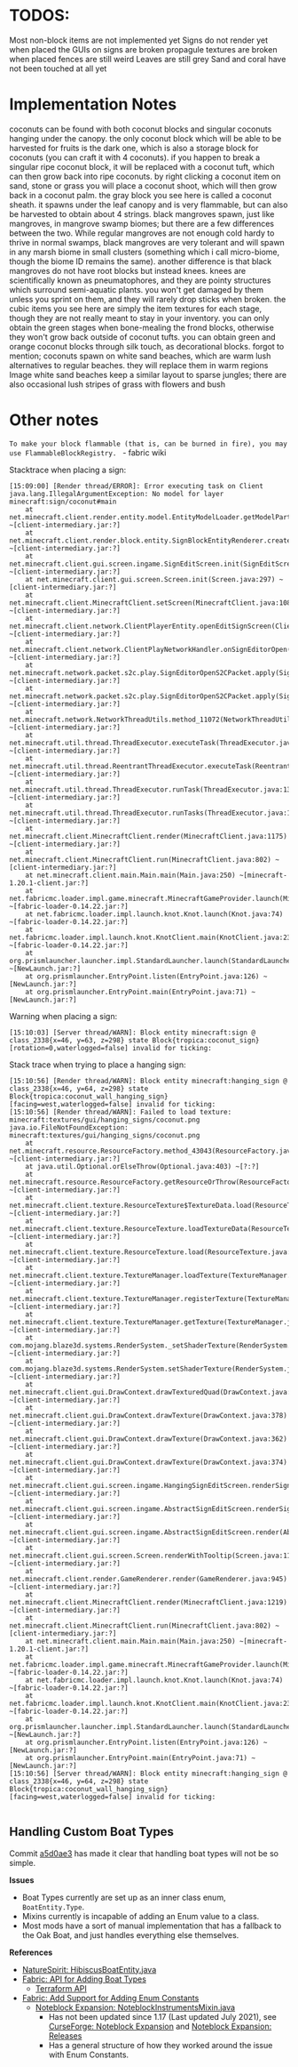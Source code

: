 # TODOS:

Most non-block items are not implemented yet
Signs do not render yet when placed
the GUIs on signs are broken
propagule textures are broken when placed
fences are still weird
Leaves are still grey
Sand and coral have not been touched at all yet

# Implementation Notes

coconuts can be found with both coconut blocks and singular coconuts hanging under the canopy. 
the only coconut block which will be able to be harvested for fruits is the dark one, 
which is also a storage block for coconuts (you can craft it with 4 coconuts). 
if you happen to break a singular ripe coconut block, it will be replaced with a coconut tuft, 
which can then grow back into ripe coconuts. by right clicking a coconut item on sand, 
stone or grass you will place a coconut shoot, which will then grow back in a coconut palm.
the gray block you see here is called a coconut sheath. 
it spawns under the leaf canopy and is very flammable, 
but can also be harvested to obtain about 4 strings.
black mangroves spawn, just like mangroves, in mangrove swamp biomes; 
but there are a few differences between the two. 
While regular mangroves are not enough cold hardy to thrive in normal swamps, 
black mangroves are very tolerant and will spawn in any marsh biome in small clusters (something which i call micro-biome, 
though the biome ID remains the same). another difference is that black mangroves do not have root blocks but instead knees. 
knees are scientifically known as pneumatophores, and they are pointy structures which surround semi-aquatic plants. 
you won't get damaged by them unless you sprint on them, and they will rarely drop sticks when broken.
the cubic items you see here are simply the item textures for each stage, 
though they are not really meant to stay in your inventory. 
you can only obtain the green stages when bone-mealing the frond blocks, 
otherwise they won't grow back outside of coconut tufts. 
you can obtain green and orange coconut blocks through silk touch, as decorational blocks.
forgot to mention; coconuts spawn on white sand beaches, 
which are warm lush alternatives to regular beaches. they will replace them in warm regions
Image
white sand beaches keep a similar layout to sparse jungles; 
there are also occasional lush stripes of grass with flowers and bush


# Other notes

`To make your block flammable (that is, can be burned in fire), you may use FlammableBlockRegistry. ` - fabric wiki

Stacktrace when placing a sign:
```
[15:09:00] [Render thread/ERROR]: Error executing task on Client
java.lang.IllegalArgumentException: No model for layer minecraft:sign/coconut#main
	at net.minecraft.client.render.entity.model.EntityModelLoader.getModelPart(EntityModelLoader.java:17) ~[client-intermediary.jar:?]
	at net.minecraft.client.render.block.entity.SignBlockEntityRenderer.createSignModel(SignBlockEntityRenderer.java:201) ~[client-intermediary.jar:?]
	at net.minecraft.client.gui.screen.ingame.SignEditScreen.init(SignEditScreen.java:32) ~[client-intermediary.jar:?]
	at net.minecraft.client.gui.screen.Screen.init(Screen.java:297) ~[client-intermediary.jar:?]
	at net.minecraft.client.MinecraftClient.setScreen(MinecraftClient.java:1080) ~[client-intermediary.jar:?]
	at net.minecraft.client.network.ClientPlayerEntity.openEditSignScreen(ClientPlayerEntity.java:596) ~[client-intermediary.jar:?]
	at net.minecraft.client.network.ClientPlayNetworkHandler.onSignEditorOpen(ClientPlayNetworkHandler.java:1254) ~[client-intermediary.jar:?]
	at net.minecraft.network.packet.s2c.play.SignEditorOpenS2CPacket.apply(SignEditorOpenS2CPacket.java:29) ~[client-intermediary.jar:?]
	at net.minecraft.network.packet.s2c.play.SignEditorOpenS2CPacket.apply(SignEditorOpenS2CPacket.java:7) ~[client-intermediary.jar:?]
	at net.minecraft.network.NetworkThreadUtils.method_11072(NetworkThreadUtils.java:22) ~[client-intermediary.jar:?]
	at net.minecraft.util.thread.ThreadExecutor.executeTask(ThreadExecutor.java:156) ~[client-intermediary.jar:?]
	at net.minecraft.util.thread.ReentrantThreadExecutor.executeTask(ReentrantThreadExecutor.java:23) ~[client-intermediary.jar:?]
	at net.minecraft.util.thread.ThreadExecutor.runTask(ThreadExecutor.java:130) ~[client-intermediary.jar:?]
	at net.minecraft.util.thread.ThreadExecutor.runTasks(ThreadExecutor.java:115) ~[client-intermediary.jar:?]
	at net.minecraft.client.MinecraftClient.render(MinecraftClient.java:1175) ~[client-intermediary.jar:?]
	at net.minecraft.client.MinecraftClient.run(MinecraftClient.java:802) ~[client-intermediary.jar:?]
	at net.minecraft.client.main.Main.main(Main.java:250) ~[minecraft-1.20.1-client.jar:?]
	at net.fabricmc.loader.impl.game.minecraft.MinecraftGameProvider.launch(MinecraftGameProvider.java:468) ~[fabric-loader-0.14.22.jar:?]
	at net.fabricmc.loader.impl.launch.knot.Knot.launch(Knot.java:74) ~[fabric-loader-0.14.22.jar:?]
	at net.fabricmc.loader.impl.launch.knot.KnotClient.main(KnotClient.java:23) ~[fabric-loader-0.14.22.jar:?]
	at org.prismlauncher.launcher.impl.StandardLauncher.launch(StandardLauncher.java:88) ~[NewLaunch.jar:?]
	at org.prismlauncher.EntryPoint.listen(EntryPoint.java:126) ~[NewLaunch.jar:?]
	at org.prismlauncher.EntryPoint.main(EntryPoint.java:71) ~[NewLaunch.jar:?]

```

Warning when placing a sign:
```
[15:10:03] [Server thread/WARN]: Block entity minecraft:sign @ class_2338{x=46, y=63, z=298} state Block{tropica:coconut_sign}[rotation=0,waterlogged=false] invalid for ticking:
```

Stack trace when trying to place a hanging sign:

```
[15:10:56] [Render thread/WARN]: Block entity minecraft:hanging_sign @ class_2338{x=46, y=64, z=298} state Block{tropica:coconut_wall_hanging_sign}[facing=west,waterlogged=false] invalid for ticking:
[15:10:56] [Render thread/WARN]: Failed to load texture: minecraft:textures/gui/hanging_signs/coconut.png
java.io.FileNotFoundException: minecraft:textures/gui/hanging_signs/coconut.png
	at net.minecraft.resource.ResourceFactory.method_43043(ResourceFactory.java:21) ~[client-intermediary.jar:?]
	at java.util.Optional.orElseThrow(Optional.java:403) ~[?:?]
	at net.minecraft.resource.ResourceFactory.getResourceOrThrow(ResourceFactory.java:21) ~[client-intermediary.jar:?]
	at net.minecraft.client.texture.ResourceTexture$TextureData.load(ResourceTexture.java:83) ~[client-intermediary.jar:?]
	at net.minecraft.client.texture.ResourceTexture.loadTextureData(ResourceTexture.java:58) ~[client-intermediary.jar:?]
	at net.minecraft.client.texture.ResourceTexture.load(ResourceTexture.java:29) ~[client-intermediary.jar:?]
	at net.minecraft.client.texture.TextureManager.loadTexture(TextureManager.java:97) ~[client-intermediary.jar:?]
	at net.minecraft.client.texture.TextureManager.registerTexture(TextureManager.java:69) ~[client-intermediary.jar:?]
	at net.minecraft.client.texture.TextureManager.getTexture(TextureManager.java:119) ~[client-intermediary.jar:?]
	at com.mojang.blaze3d.systems.RenderSystem._setShaderTexture(RenderSystem.java:1232) ~[client-intermediary.jar:?]
	at com.mojang.blaze3d.systems.RenderSystem.setShaderTexture(RenderSystem.java:1225) ~[client-intermediary.jar:?]
	at net.minecraft.client.gui.DrawContext.drawTexturedQuad(DrawContext.java:387) ~[client-intermediary.jar:?]
	at net.minecraft.client.gui.DrawContext.drawTexture(DrawContext.java:378) ~[client-intermediary.jar:?]
	at net.minecraft.client.gui.DrawContext.drawTexture(DrawContext.java:362) ~[client-intermediary.jar:?]
	at net.minecraft.client.gui.DrawContext.drawTexture(DrawContext.java:374) ~[client-intermediary.jar:?]
	at net.minecraft.client.gui.screen.ingame.HangingSignEditScreen.renderSignBackground(HangingSignEditScreen.java:32) ~[client-intermediary.jar:?]
	at net.minecraft.client.gui.screen.ingame.AbstractSignEditScreen.renderSign(AbstractSignEditScreen.java:150) ~[client-intermediary.jar:?]
	at net.minecraft.client.gui.screen.ingame.AbstractSignEditScreen.render(AbstractSignEditScreen.java:110) ~[client-intermediary.jar:?]
	at net.minecraft.client.gui.screen.Screen.renderWithTooltip(Screen.java:110) ~[client-intermediary.jar:?]
	at net.minecraft.client.render.GameRenderer.render(GameRenderer.java:945) ~[client-intermediary.jar:?]
	at net.minecraft.client.MinecraftClient.render(MinecraftClient.java:1219) ~[client-intermediary.jar:?]
	at net.minecraft.client.MinecraftClient.run(MinecraftClient.java:802) ~[client-intermediary.jar:?]
	at net.minecraft.client.main.Main.main(Main.java:250) ~[minecraft-1.20.1-client.jar:?]
	at net.fabricmc.loader.impl.game.minecraft.MinecraftGameProvider.launch(MinecraftGameProvider.java:468) ~[fabric-loader-0.14.22.jar:?]
	at net.fabricmc.loader.impl.launch.knot.Knot.launch(Knot.java:74) ~[fabric-loader-0.14.22.jar:?]
	at net.fabricmc.loader.impl.launch.knot.KnotClient.main(KnotClient.java:23) ~[fabric-loader-0.14.22.jar:?]
	at org.prismlauncher.launcher.impl.StandardLauncher.launch(StandardLauncher.java:88) ~[NewLaunch.jar:?]
	at org.prismlauncher.EntryPoint.listen(EntryPoint.java:126) ~[NewLaunch.jar:?]
	at org.prismlauncher.EntryPoint.main(EntryPoint.java:71) ~[NewLaunch.jar:?]
[15:10:56] [Server thread/WARN]: Block entity minecraft:hanging_sign @ class_2338{x=46, y=64, z=298} state Block{tropica:coconut_wall_hanging_sign}[facing=west,waterlogged=false] invalid for ticking:


```

## Handling Custom Boat Types

Commit [a5d0ae3](https://github.com/Simplexity-Development/Tropica/commit/a5d0ae3b06f9929eb561a361474ef9cdb2348c38) has made it clear that handling boat types will not be so simple.

**Issues**
- Boat Types currently are set up as an inner class enum, `BoatEntity.Type`.
- Mixins currently is incapable of adding an Enum value to a class.
- Most mods have a sort of manual implementation that has a fallback to the Oak Boat, and just handles everything else themselves.

**References**
- [NatureSpirit: HibiscusBoatEntity.java](https://github.com/Team-Hibiscus/NatureSpirit/blob/master/remappedSrc/net/hibiscus/naturespirit/entity/HibiscusBoatEntity.java)
- [Fabric: API for Adding Boat Types](https://github.com/FabricMC/fabric/issues/688)
  - [Terraform API](https://github.com/TerraformersMC/Terraform)
- [Fabric: Add Support for Adding Enum Constants](https://github.com/SpongePowered/Mixin/issues/387)
  - [Noteblock Expansion: NoteblockInstrumentsMixin.java](https://github.com/LudoCrypt/Noteblock-Expansion-Forge/blob/main/src/main/java/net/ludocrypt/nbexpand/mixin/NoteblockInstrumentMixin.java)
    - Has not been updated since 1.17 (Last updated July 2021), see [CurseForge: Noteblock Expansion](https://www.curseforge.com/minecraft/mc-mods/noteblock-expansion) and [Noteblock Expansion: Releases](https://github.com/LudoCrypt/Noteblock-Expansion-Forge)
    - Has a general structure of how they worked around the issue with Enum Constants.

